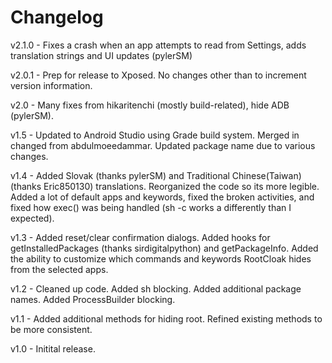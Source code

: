 # Changelog
v2.1.0 - Fixes a crash when an app attempts to read from Settings, adds translation strings and UI updates (pylerSM)

v2.0.1 - Prep for release to Xposed. No changes other than to increment version information.

v2.0 - Many fixes from hikaritenchi (mostly build-related), hide ADB (pylerSM).

v1.5 - Updated to Android Studio using Grade build system. Merged in changed from abdulmoeedammar. Updated package name due to various changes.

v1.4 - Added Slovak (thanks pylerSM) and Traditional Chinese(Taiwan) (thanks Eric850130) translations. Reorganized the code so its more legible. Added a lot of default apps and keywords, fixed the broken activities, and fixed how exec() was being handled (sh -c works a differently than I expected).

v1.3 - Added reset/clear confirmation dialogs. Added hooks for getInstalledPackages (thanks sirdigitalpython) and getPackageInfo. Added the ability to customize which commands and keywords RootCloak hides from the selected apps.

v1.2 - Cleaned up code. Added sh blocking. Added additional package names. Added ProcessBuilder blocking.

v1.1 - Added additional methods for hiding root. Refined existing methods to be more consistent.

v1.0 - Initital release.
